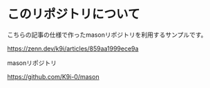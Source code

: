 # このリポジトリについて
こちらの記事の仕様で作ったmasonリポジトリを利用するサンプルです。

https://zenn.dev/k9i/articles/859aa1999ece9a

masonリポジトリ

https://github.com/K9i-0/mason
